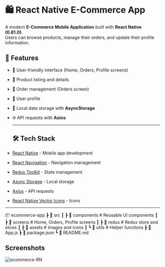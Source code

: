 # 🛍️ React Native E-Commerce App

A modern **E-Commerce Mobile Application** built with **React Native (0.81.0)**.  
Users can browse products, manage their orders, and update their profile information.  

## 🚀 Features
- 📱 User-friendly interface (Home, Orders, Profile screens)
- 🔎 Product listing and details
- 🛒 Order management (Orders screen)
- 👤 User profile
- 💾 Local data storage with **AsyncStorage**
- 🌐 API requests with **Axios**

  ----

  ## 🛠️ Tech Stack

- [React Native](https://reactnative.dev/) - Mobile app development
- [React Navigation](https://reactnavigation.org/) - Navigation management
- [Redux Toolkit](https://redux-toolkit.js.org/) - State management
- [Async Storage](https://github.com/react-native-async-storage/async-storage) - Local storage
- [Axios](https://axios-http.com/) - API requests
- [React Native Vector Icons](https://github.com/oblador/react-native-vector-icons) - Icons

-----

📦 ecommerce-app
 ┣ 📂 src
 ┃ ┣ 📂 components   # Reusable UI components
 ┃ ┣ 📂 screens      # Home, Orders, Profile screens
 ┃ ┣ 📂 redux        # Redux store and slices
 ┃ ┣ 📂 assets       # Images and icons
 ┃ ┗ 📂 utils        # Helper functions
 ┣ 📜 App.js
 ┣ 📜 package.json
 ┗ 📜 README.md

## Screenshots

![ecommerce-RN](https://github.com/user-attachments/assets/da1338ac-071d-4094-ae06-8bd357880c9a)



